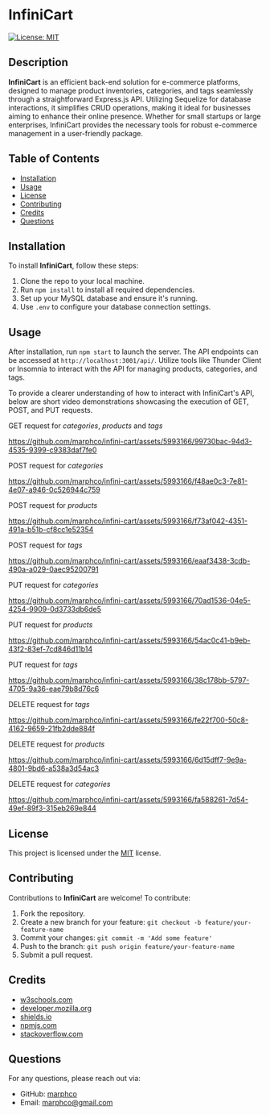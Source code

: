 # InfiniCart
[![License: MIT](https://img.shields.io/badge/License-MIT-yellow.svg)](https://opensource.org/licenses/MIT)

## Description
**InfiniCart** is an efficient back-end solution for e-commerce platforms, designed to manage product inventories, categories, and tags seamlessly through a straightforward Express.js API. Utilizing Sequelize for database interactions, it simplifies CRUD operations, making it ideal for businesses aiming to enhance their online presence. Whether for small startups or large enterprises, InfiniCart provides the necessary tools for robust e-commerce management in a user-friendly package.

## Table of Contents
- [Installation](#installation)
- [Usage](#usage)
- [License](#license)
- [Contributing](#contributing)
- [Credits](#credits)
- [Questions](#questions)

## Installation
To install **InfiniCart**, follow these steps:
1. Clone the repo to your local machine.
2. Run `npm install` to install all required dependencies.
3. Set up your MySQL database and ensure it's running.
4. Use `.env` to configure your database connection settings.

## Usage
After installation, run `npm start` to launch the server. The API endpoints can be accessed at `http://localhost:3001/api/`. Utilize tools like Thunder Client or Insomnia to interact with the API for managing products, categories, and tags.

To provide a clearer understanding of how to interact with InfiniCart's API, below are short video demonstrations showcasing the execution of GET, POST, and PUT requests.

GET request for *categories*, *products* and *tags*

https://github.com/marphco/infini-cart/assets/5993166/99730bac-94d3-4535-9399-c9383daf7fe0

POST request for *categories*

https://github.com/marphco/infini-cart/assets/5993166/f48ae0c3-7e81-4e07-a946-0c526944c759

POST request for *products*

https://github.com/marphco/infini-cart/assets/5993166/f73af042-4351-491a-b51b-cf8cc1e52354

POST request for *tags*

https://github.com/marphco/infini-cart/assets/5993166/eaaf3438-3cdb-490a-a029-0aec95200791

PUT request for *categories*

https://github.com/marphco/infini-cart/assets/5993166/70ad1536-04e5-4254-9909-0d3733db6de5

PUT request for *products*

https://github.com/marphco/infini-cart/assets/5993166/54ac0c41-b9eb-43f2-83ef-7cd846d11b14

PUT request for *tags*

https://github.com/marphco/infini-cart/assets/5993166/38c178bb-5797-4705-9a36-eae79b8d76c6

DELETE request for *tags*

https://github.com/marphco/infini-cart/assets/5993166/fe22f700-50c8-4162-9659-21fb2dde884f

DELETE request for *products*

https://github.com/marphco/infini-cart/assets/5993166/6d15dff7-9e9a-4801-9bd6-a538a3d54ac3

DELETE request for *categories*

https://github.com/marphco/infini-cart/assets/5993166/fa588261-7d54-49ef-89f3-315eb269e844

## License
This project is licensed under the [MIT](https://opensource.org/licenses/MIT) license.

## Contributing
Contributions to **InfiniCart** are welcome! To contribute:
1. Fork the repository.
2. Create a new branch for your feature: `git checkout -b feature/your-feature-name`
3. Commit your changes: `git commit -m 'Add some feature'`
4. Push to the branch: `git push origin feature/your-feature-name`
5. Submit a pull request.

## Credits
- [w3schools.com](https://w3schools.com)
- [developer.mozilla.org](https://developer.mozilla.org/en-US/)
- [shields.io](https://shields.io/)
- [npmjs.com](https://docs.npmjs.com/)
- [stackoverflow.com](https://stackoverflow.com/questions/)

## Questions
For any questions, please reach out via:
- GitHub: [marphco](https://github.com/marphco)
- Email: [marphco@gmail.com](mailto:marphco@gmail.com)
